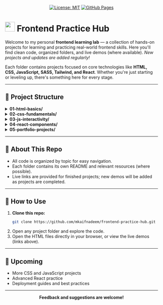 <!-- BADGES -->

<p align="center">
  <a href="LICENSE"><img src="https://img.shields.io/badge/License-MIT-blue.svg" alt="License: MIT"></a>
  <a href="#"><img src="https://img.shields.io/badge/GitHub%20Pages-live-green.svg" alt="GitHub Pages"></a>
  <!-- <a href="#"><img src="https://api.netlify.com/api/v1/badges/[YOUR_NETLIFY_BADGE_ID]/deploy-status" alt="Netlify Status"></a> -->
</p>

# <img src="https://emojipedia-us.s3.amazonaws.com/source/skype/289/laptop_1f4bb.png" width="32" /> Frontend Practice Hub

Welcome to my personal **frontend learning lab** — a collection of hands-on projects for learning and practicing real-world frontend skills. Here you'll find clean code, organized folders, and live demos (where available). _New projects and updates are added regularly!_

Each folder contains projects focused on core technologies like **HTML, CSS, JavaScript, SASS, Tailwind, and React**. Whether you're just starting or leveling up, there's something here for every stage.

---

## 📁 Project Structure

<details>
  <summary><strong>01-html-basics/</strong></summary>

Core HTML exercises and mini-projects.

| Project Name                                                             | Description                                               | Live Demo                                                                                     |
| ------------------------------------------------------------------------ | --------------------------------------------------------- | --------------------------------------------------------------------------------------------- |
| [Spaghetti Recipe](/01-html-basics/01_Spaghetti-Aglio-e-Olio-Recipe/)    | Semantic recipe page using headings, lists, and links     | [Live](https://mkaifnadeem.github.io/frontend-practice-hub/01_Spaghetti-Aglio-e-Olio-Recipe/) |
| [Table Tennis Leaderboard](/01-html-basics/02_Table-Tennis-Leaderboard/) | HTML table to show player ranks + image + rules           | [Live](https://mkaifnadeem.github.io/frontend-practice-hub/02_Table-Tennis-Leaderboard/)      |
| [HTML Forms Exercise](/01-html-basics/03_HTML-Forms-Exercise/)           | A basic form using `input`, `textarea`, `label`           | [Live](https://mkaifnadeem.github.io/frontend-practice-hub/03_HTML-Forms-Exercise/)           |
| [CatPhotoApp](/01-html-basics/04_CatPhotoApp/)                           | Simple app using semantic HTML, forms, anchors, and lists | [Live](https://mkaifnadeem.github.io/frontend-practice-hub/04_CatPhotoApp/)                   |

</details>

<details>
  <summary><strong>02-css-fundamentals/</strong></summary>

Foundational CSS projects, covering layout, selectors, and more.  
 _Live demo coming soon!_

</details>

<details>
  <summary><strong>03-js-interactivity/</strong></summary>

JavaScript basics and interactive UI examples.  
 _Live demo coming soon!_

</details>

<details>
  <summary><strong>04-react-components/</strong></summary>

React component practice and mini-apps.  
 _Live demo coming soon!_

</details>

<details>
  <summary><strong>05-portfolio-projects/</strong></summary>

Full-fledged, real-world frontend project  
 _Live demo coming soon!_

</details>

---

## 📝 About This Repo

-   All code is organized by topic for easy navigation.
-   Each folder contains its own README and relevant resources (where possible).
-   Live links are provided for finished projects; new demos will be added as projects are completed.

---

## 🚀 How to Use

1. **Clone this repo:**
    ```sh
    git clone https://github.com/mkaifnadeem/frontend-practice-hub.git
    ```
2. Open any project folder and explore the code.
3. Open the HTML files directly in your browser, or view the live demos (links above).

---

## 🌱 Upcoming

-   More CSS and JavaScript projects
-   Advanced React practice
-   Deployment guides and best practices

---

<p align="center"><b>Feedback and suggestions are welcome!</b></p>
